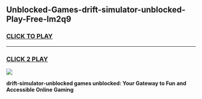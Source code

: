 
## Unblocked-Games-drift-simulator-unblocked-Play-Free-lm2q9
<h3>
<a href="https://premium76.site?title=drift-simulator-unblocked&ref=18A1">CLICK TO PLAY</a></h3>
<hr>

<h3>
<a href="https://premium76.site?title=drift-simulator-unblocked&ref=18A1">CLICK 2 PLAY</a>
  
</h3>

<a href="https://premium76.site?title=drift-simulator-unblocked&ref=18A1"><img src="https://clearcache.store/games.png"></a>


**drift-simulator-unblocked games unblocked: Your Gateway to Fun and Accessible Online Gaming**
